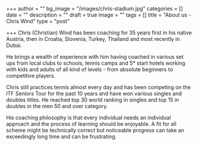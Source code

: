 +++
author = ""
bg_image = "/images/chris-stadium.jpg"
categories = []
date = ""
description = ""
draft = true
image = ""
tags = []
title = "About us - Chris Wind"
type = "post"

+++
Chris (Christian) Wind has been coaching for 35 years first in his native Austria, then in Croatia, Slovenia, Turkey, Thailand and most recently in Dubai.

He brings a wealth of experience with him having coached in various set ups from local clubs to schools, tennis camps and 5* start hotels working with kids and adults of all kind of levels - from absolute beginners to competitive players.

Chris still practices tennis almost every day and has been competing on the ITF Seniors Tour for the past 10 years and have won various singles and doubles titles. He reached top 30 world ranking in singles and top 15 in doubles in the men 50 and over category.

His coaching philosophy is that every individual needs an individual approach and the process of learning should be enjoyable. A fit for all scheme might be technically correct but noticeable progress can take an exceedingly long time and can be frustrating.